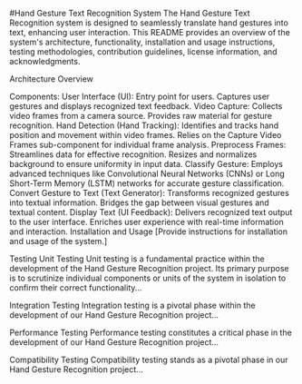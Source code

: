 #Hand Gesture Text Recognition System
The Hand Gesture Text Recognition system is designed to seamlessly translate hand gestures into text, enhancing user interaction. This README provides an overview of the system's architecture, functionality, installation and usage instructions, testing methodologies, contribution guidelines, license information, and acknowledgments.

Architecture Overview

Components:
User Interface (UI):
Entry point for users.
Captures user gestures and displays recognized text feedback.
Video Capture:
Collects video frames from a camera source.
Provides raw material for gesture recognition.
Hand Detection (Hand Tracking):
Identifies and tracks hand position and movement within video frames.
Relies on the Capture Video Frames sub-component for individual frame analysis.
Preprocess Frames:
Streamlines data for effective recognition.
Resizes and normalizes background to ensure uniformity in input data.
Classify Gesture:
Employs advanced techniques like Convolutional Neural Networks (CNNs) or Long Short-Term Memory (LSTM) networks for accurate gesture classification.
Convert Gesture to Text (Text Generator):
Transforms recognized gestures into textual information.
Bridges the gap between visual gestures and textual content.
Display Text (UI Feedback):
Delivers recognized text output to the user interface.
Enriches user experience with real-time information and interaction.
Installation and Usage
[Provide instructions for installation and usage of the system.]

Testing
Unit Testing
Unit testing is a fundamental practice within the development of the Hand Gesture Recognition project. Its primary purpose is to scrutinize individual components or units of the system in isolation to confirm their correct functionality...

Integration Testing
Integration testing is a pivotal phase within the development of our Hand Gesture Recognition project...

Performance Testing
Performance testing constitutes a critical phase in the development of our Hand Gesture Recognition project...

Compatibility Testing
Compatibility testing stands as a pivotal phase in our Hand Gesture Recognition project...
